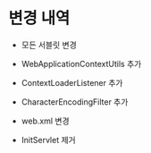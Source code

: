 # 변경 내역
- 모든 서블릿 변경
- WebApplicationContextUtils 추가
- ContextLoaderListener 추가
- CharacterEncodingFilter 추가

- web.xml 변경
- InitServlet 제거


